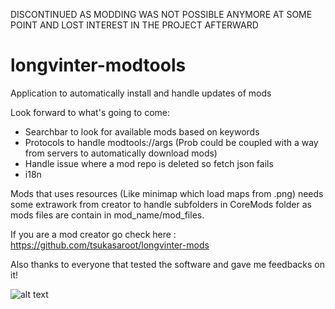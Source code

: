 DISCONTINUED AS MODDING WAS NOT POSSIBLE ANYMORE AT SOME POINT AND LOST INTEREST IN THE PROJECT AFTERWARD

# longvinter-modtools
Application to automatically install and handle updates of mods

Look forward to what's going to come:
  - Searchbar to look for available mods based on keywords
  - Protocols to handle modtools://args (Prob could be coupled with a way from servers to automatically download mods)
  - Handle issue where a mod repo is deleted so fetch json fails
  - i18n

Mods that uses resources (Like minimap which load maps from .png) needs some extrawork from creator to handle subfolders in CoreMods folder as mods files are contain in mod_name/mod_files.

If you are a mod creator go check here : https://github.com/tsukasaroot/longvinter-mods

Also thanks to everyone that tested the software and gave me feedbacks on it!

![alt text](https://github.com/tsukasaroot/longvinter-modtools/blob/master/readme-pics/img.png?raw=true)
